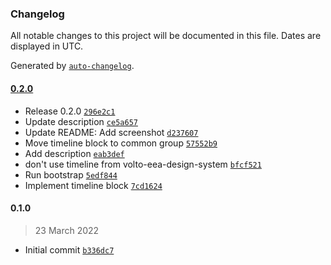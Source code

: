 ### Changelog

All notable changes to this project will be documented in this file. Dates are displayed in UTC.

Generated by [`auto-changelog`](https://github.com/CookPete/auto-changelog).

#### [0.2.0](https://github.com/eea/volto-timeline-block/compare/0.1.0...0.2.0)

- Release 0.2.0 [`296e2c1`](https://github.com/eea/volto-timeline-block/commit/296e2c1247bb12c71d03cb294a1bf5bc6b5332f4)
- Update description [`ce5a657`](https://github.com/eea/volto-timeline-block/commit/ce5a657d3f3f692b0e36345b2153179866881fab)
- Update README: Add screenshot [`d237607`](https://github.com/eea/volto-timeline-block/commit/d237607c843f12e3692a87b8cdef6ff7f751300d)
- Move timeline block to common group [`57552b9`](https://github.com/eea/volto-timeline-block/commit/57552b9641aa7458acf3432ccfd37590758db5b0)
- Add description [`eab3def`](https://github.com/eea/volto-timeline-block/commit/eab3def6d3ea273252e4881ca448643eb8eb6d25)
- don't use timeline from volto-eea-design-system [`bfcf521`](https://github.com/eea/volto-timeline-block/commit/bfcf52143f656b908f12b3374cc3d596b35fc1f7)
- Run bootstrap [`5edf844`](https://github.com/eea/volto-timeline-block/commit/5edf844a3a00cb9b5a40cd2bed0a9fea49f5c841)
- Implement timeline block [`7cd1624`](https://github.com/eea/volto-timeline-block/commit/7cd1624bf5b4d4e833382fc41a740b03e765b633)

#### 0.1.0

> 23 March 2022

- Initial commit [`b336dc7`](https://github.com/eea/volto-timeline-block/commit/b336dc76bdfad08e161f67312053a44570584e40)
